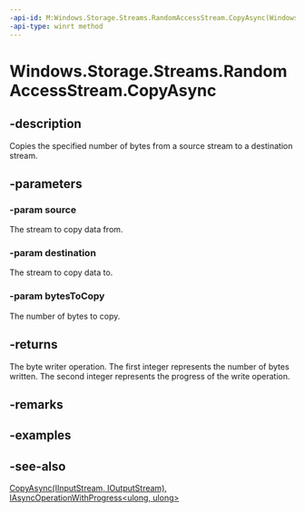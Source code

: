 ```yaml
---
-api-id: M:Windows.Storage.Streams.RandomAccessStream.CopyAsync(Windows.Storage.Streams.IInputStream,Windows.Storage.Streams.IOutputStream,System.UInt64)
-api-type: winrt method
---
```


<!-- Method syntax
public Windows.Foundation.IAsyncOperationWithProgress<ulong, ulong> CopyAsync(Windows.Storage.Streams.IInputStream source, Windows.Storage.Streams.IOutputStream destination, System.UInt64 bytesToCopy)
-->

# Windows.Storage.Streams.RandomAccessStream.CopyAsync

## -description

Copies the specified number of bytes from a source stream to a destination stream.

## -parameters

### -param source

The stream to copy data from.

### -param destination

The stream to copy data to.

### -param bytesToCopy

The number of bytes to copy.

## -returns

The byte writer operation. The first integer represents the number of bytes written. The second integer represents the progress of the write operation.

## -remarks

## -examples

## -see-also

[CopyAsync(IInputStream, IOutputStream)](randomaccessstream_copyasync_1577084715.md), [IAsyncOperationWithProgress&lt;ulong, ulong&gt;](../windows.foundation/iasyncoperationwithprogress_2.md)
